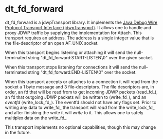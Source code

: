 # dt_fd_forward

dt_fd_forward is a jdwpTransport library. It implements the [Java Debug Wire
Protocol Transport Interface
(jdwpTransport)](https://docs.oracle.com/javase/7/docs/technotes/guides/jpda/jdwpTransport.html).
It allows one to handle and proxy JDWP traffic by supplying the implementation
for Attach. This transport requires an address. The address is a single integer
value that is the file-descriptor of an open AF\_UNIX socket.

When this transport begins listening or attaching it will send the
null-terminated string "dt_fd_forward:START-LISTEN\0" over the given socket.

When this transport stops listening for connections it will send the
null-terminated string "dt_fd_forward:END-LISTEN\0" over the socket.

When this transport accepts or attaches to a connection it will read from the
socket a 1 byte message and 3 file-descriptors. The file descriptors are, in
order, an fd that will be read from to get incoming JDWP packets (read\_fd\_),
an fd that outgoing JDWP packets will be written to (write\_fd\_), and an
_eventfd_ (write\_lock\_fd\_). The eventfd should not have any flags set. Prior
to writing any data to write\_fd\_ the transport will _read_ from the
write\_lock\_fd\_ and after finishing the write it will _write_ to it. This
allows one to safely multiplex data on the write\_fd\_.

This transport implements no optional capabilities, though this may change in
the future.
